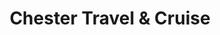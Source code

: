 ---
title: "Chester Travel & Cruise"
url: /chester/chester-travel-and-cruise/
shop: travel agency
---